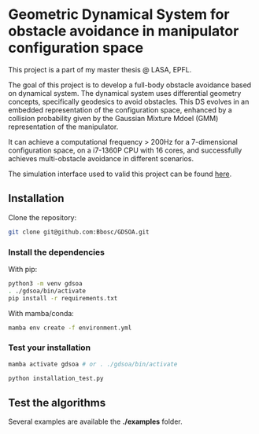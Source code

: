 # Geometric Dynamical System for obstacle avoidance in manipulator configuration space

This project is a part of my master thesis @ LASA, EPFL.


The goal of this project is to develop a full-body obstacle avoidance based on dynamical system.
The dynamical system uses differential geometry concepts, specifically geodesics to avoid obstacles.
This DS evolves in an embedded representation of the configuration space, enhanced by a collision probability given by the Gaussian Mixture Mdoel (GMM) representation of the manipulator.

It can achieve a computational frequency > 200Hz for a 7-dimensional configuration space, on a i7-1360P CPU with 16 cores, and successfully achieves multi-obstacle avoidance in 
different scenarios.

The simulation interface used to valid this project can be found [here](https://github.com/Bbosc/gds-sim).

## Installation

Clone the repository:

```bash
git clone git@github.com:Bbosc/GDSOA.git
```

### Install the dependencies

With pip:

```bash
python3 -m venv gdsoa
. ./gdsoa/bin/activate
pip install -r requirements.txt
```

With mamba/conda:

```bash
mamba env create -f environment.yml
```
### Test your installation

```bash
mamba activate gdsoa # or . ./gdsoa/bin/activate

python installation_test.py
```

## Test the algorithms

Several examples are available the **./examples** folder.


